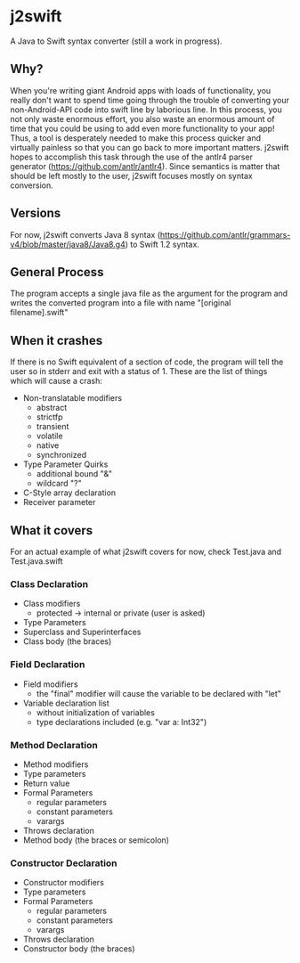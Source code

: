 # j2swift

A Java to Swift syntax converter (still a work in progress).

## Why?

When you're writing giant Android apps with loads of functionality, you really don't want to spend time going through the trouble of converting your non-Android-API code into swift line by laborious line. In this process, you not only waste enormous effort, you also waste an enormous amount of time that you could be using to add even more functionality to your app! Thus, a tool is desperately needed to make this process quicker and virtually painless so that you can go back to more important matters. j2swift hopes to accomplish this task through the use of the antlr4 parser generator (https://github.com/antlr/antlr4). Since semantics is matter that should be left mostly to the user, j2swift focuses mostly on syntax conversion.

## Versions

For now, j2swift converts Java 8 syntax (https://github.com/antlr/grammars-v4/blob/master/java8/Java8.g4) to Swift 1.2 syntax.

## General Process
The program accepts a single java file as the argument for the program and writes the converted program into a file with name "[original filename].swift"

## When it crashes
If there is no Swift equivalent of a section of code, the program will tell the user so in stderr and exit with a status of 1. These are the list of things which will cause a crash:
* Non-translatable modifiers
	* abstract
	* strictfp
	* transient
	* volatile
	* native
	* synchronized
* Type Parameter Quirks
	* additional bound "&"
	* wildcard "?"
* C-Style array declaration
* Receiver parameter

## What it covers
For an actual example of what j2swift covers for now, check Test.java and Test.java.swift

### Class Declaration
* Class modifiers
	* protected	-> internal or private (user is asked)
* Type Parameters
* Superclass and Superinterfaces
* Class body (the braces)

### Field Declaration
* Field modifiers
	* the "final" modifier will cause the variable to be declared with "let"
* Variable declaration list
	* without initialization of variables
	* type declarations included (e.g. "var a: Int32")

### Method Declaration
* Method modifiers
* Type parameters
* Return value
* Formal Parameters
	* regular parameters
	* constant parameters
	* varargs
* Throws declaration
* Method body (the braces or semicolon)

### Constructor Declaration
* Constructor modifiers
* Type parameters
* Formal Parameters
	* regular parameters
	* constant parameters
	* varargs
* Throws declaration
* Constructor body (the braces)
